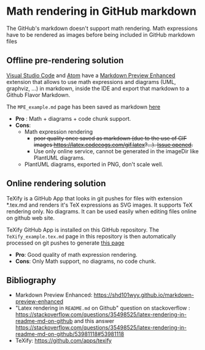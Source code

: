 # Math rendering in GitHub markdown

The GitHub's markdown doesn't support math rendering.
Math expressions have to be rendered as images before being included in GitHub markdown files

## Offline pre-rendering solution

[Visual Studio Code](https://code.visualstudio.com) and [Atom](https://atom.io) have a [Markdown Preview Enhanced](https://shd101wyy.github.io/markdown-preview-enhanced) extension that allows to use math expressions and diagrams (UML, graphviz, ...) in markdown, inside the IDE and export that markdown to a Github Flavor Markdown.

The `MPE_example.md` page has been saved as markdown [here](MPE_example_.md)

* **Pro** : Math + diagrams + code chunk support.
* **Cons**: 
  * Math expression rendering 
    * ~~poor quality once saved as markdown (due to the use of GIF images https://latex.codecogs.com/gif.latex?...). [Issue opened](https://github.com/shd101wyy/vscode-markdown-preview-enhanced/issues/189).~~
    * Use only online service, cannot be generated in the imageDir like PlantUML diagrams.
  * PlantUML diagrams, exported in PNG, don't scale well.

## Online rendering solution

TeXify is a GitHub App that looks in git pushes for files with extension *.tex.md and renders it's TeX expressions as SVG images.
It supports TeX rendering only. No diagrams. It can be used easily when editing files online on github web site.

TeXify GitHub App is installed on this GitHub repository.
The `TeXify_example.tex.md` page in this repository is then automatically processed on git pushes to generate [this page](TeXify_example.md)

* **Pro**: Good quality of math expression rendering.
* **Cons**: Only Math support, no diagrams, no code chunk.

## Bibliography

- Markdown Preview Enhanced: https://shd101wyy.github.io/markdown-preview-enhanced
- "Latex rendering in `README.md` on Github" question on stackoverflow :  https://stackoverflow.com/questions/35498525/latex-rendering-in-readme-md-on-github and this answer https://stackoverflow.com/questions/35498525/latex-rendering-in-readme-md-on-github/53981118#53981118
- TeXify: https://github.com/apps/texify
